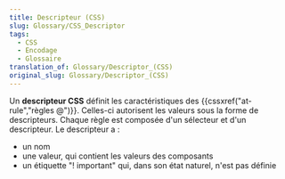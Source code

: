 ```yaml
---
title: Descripteur (CSS)
slug: Glossary/CSS_Descriptor
tags:
  - CSS
  - Encodage
  - Glossaire
translation_of: Glossary/Descriptor_(CSS)
original_slug: Glossary/Descriptor_(CSS)
---
```


Un **descripteur CSS** définit les caractéristiques des {{cssxref("at-rule","règles @")}}. Celles-ci autorisent les valeurs sous la forme de descripteurs. Chaque règle est composée d'un sélecteur et d'un descripteur. Le descripteur a :

- un nom
- une valeur, qui contient les valeurs des composants
- un étiquette "! important" qui, dans son état naturel, n'est pas définie
